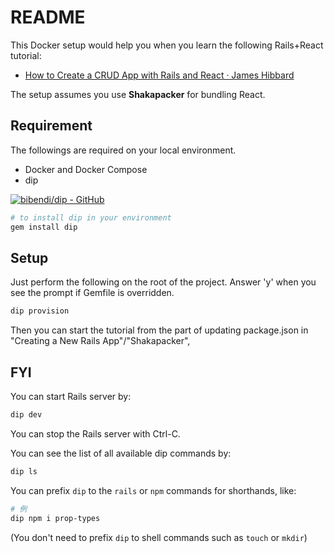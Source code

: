 # README

This Docker setup would help you when you learn the following Rails+React tutorial:

* [How to Create a CRUD App with Rails and React · James Hibbard](https://hibbard.eu/rails-react-crud-app/)


The setup assumes you use **Shakapacker** for bundling React.

## Requirement

The followings are required on your local environment.

* Docker and Docker Compose
* dip

[![bibendi/dip - GitHub](https://gh-card.dev/repos/bibendi/dip.svg)](https://github.com/bibendi/dip)


```sh
# to install dip in your environment
gem install dip
```

## Setup

Just perform the following on the root of the project. Answer 'y' when you see the prompt if Gemfile is overridden.

```sh
dip provision
```

Then you can start the tutorial from the part of updating package.json in "Creating a New Rails App"/"Shakapacker",


## FYI

You can start Rails server by:

```sh
dip dev
```

You can stop the Rails server with Ctrl-C.

You can see the list of all available dip commands by:

```sh
dip ls
```

You can prefix `dip` to the `rails` or `npm` commands for shorthands, like:

```sh
# 例
dip npm i prop-types
```

(You don't need to prefix `dip` to shell commands such as `touch` or `mkdir`)
